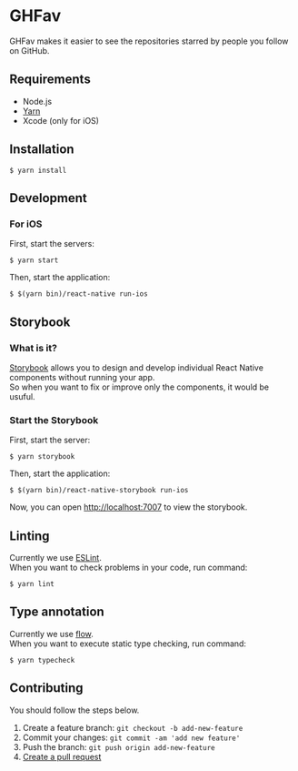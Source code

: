 # GHFav

GHFav makes it easier to see the repositories starred by people you follow on GitHub.

## Requirements

* Node.js
* [Yarn](https://yarnpkg.com)
* Xcode (only for iOS)

## Installation

```shell
$ yarn install
```

## Development
### For iOS
First, start the servers:

```shell
$ yarn start
```

Then, start the application:

```shell
$ $(yarn bin)/react-native run-ios
```

## Storybook
### What is it?
[Storybook](https://github.com/storybooks/react-native-storybook) allows you to design and develop individual React Native components without running your app.  
So when you want to fix or improve only the components, it would be usuful.

### Start the Storybook
First, start the server:

```shell
$ yarn storybook
```

Then, start the application:

```shell
$ $(yarn bin)/react-native-storybook run-ios
```

Now, you can open [http://localhost:7007]() to view the storybook.

## Linting
Currently we use [ESLint](http://eslint.org).  
When you want to check problems in your code, run command:

```shell
$ yarn lint
```

## Type annotation
Currently we use [flow](https://flowtype.org).  
When you want to execute static type checking, run command:

```shell
$ yarn typecheck
```

## Contributing

You should follow the steps below.

1. Create a feature branch: `git checkout -b add-new-feature`
2. Commit your changes: `git commit -am 'add new feature'`
3. Push the branch: `git push origin add-new-feature`
4. [Create a pull request](https://help.github.com/articles/using-pull-requests/)
